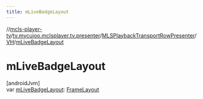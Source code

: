 ```yaml
---
title: mLiveBadgeLayout
---
```

//[mcls-player-tv](../../../../index.html)/[tv.mycujoo.mclsplayer.tv.presenter](../../index.html)/[MLSPlaybackTransportRowPresenter](../index.html)/[VH](index.html)/[mLiveBadgeLayout](m-live-badge-layout.html)



# mLiveBadgeLayout



[androidJvm]\
var [mLiveBadgeLayout](m-live-badge-layout.html): [FrameLayout](https://developer.android.com/reference/kotlin/android/widget/FrameLayout.html)




